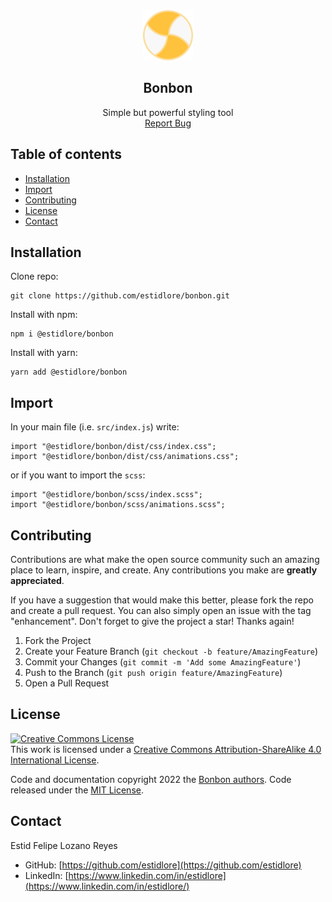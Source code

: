 
<!-- HEADER -->

<div align="center">
  <a href="https://github.com/estidlore/bonbon">
    <img src="https://raw.githubusercontent.com/estidlore/bonbon/8972af18edbe07c9f4da3489c69e990cfb697d3b/site/src/imgs/Bonbon.svg" alt="Logo" width="80" height="80">
  </a>
  
  <h2 align="center">Bonbon</h2>

  <p align="center">
    Simple but powerful styling tool
    <br />
    <a href="https://github.com/estidlore/bonbon/issues">Report Bug</a>
  </p>
</div>

<!-- TABLE OF CONTENTS -->

## Table of contents

* [Installation](#installation)
* [Import](#import)
* [Contributing](#contributing)
* [License](#license)
* [Contact](#contact)

<!-- Installation -->
## Installation

Clone repo:
```
git clone https://github.com/estidlore/bonbon.git
```

Install with npm:
```
npm i @estidlore/bonbon
```

Install with yarn:
```
yarn add @estidlore/bonbon
```

<!-- IMPORT -->
## Import

In your main file (i.e. `src/index.js`) write:
```
import "@estidlore/bonbon/dist/css/index.css";
import "@estidlore/bonbon/dist/css/animations.css";
```
or if you want to import the `scss`:
```
import "@estidlore/bonbon/scss/index.scss";
import "@estidlore/bonbon/scss/animations.scss";
```

<!-- CONTRIBUTING -->
## Contributing

Contributions are what make the open source community such an amazing place to learn, inspire, and create. Any contributions you make are **greatly appreciated**.

If you have a suggestion that would make this better, please fork the repo and create a pull request. You can also simply open an issue with the tag "enhancement".
Don't forget to give the project a star! Thanks again!

1. Fork the Project
2. Create your Feature Branch (`git checkout -b feature/AmazingFeature`)
3. Commit your Changes (`git commit -m 'Add some AmazingFeature'`)
4. Push to the Branch (`git push origin feature/AmazingFeature`)
5. Open a Pull Request

<!-- LICENSE -->
## License

<a rel="license" href="http://creativecommons.org/licenses/by-sa/4.0/"><img alt="Creative Commons License" style="border-width:0" src="https://i.creativecommons.org/l/by-sa/4.0/88x31.png" /></a><br />This work is licensed under a <a rel="license" href="http://creativecommons.org/licenses/by-sa/4.0/">Creative Commons Attribution-ShareAlike 4.0 International License</a>.

Code and documentation copyright 2022 the [Bonbon authors](https://github.com/estidlore/bonbon/graphs/contributors). Code released under the [MIT License](https://github.com/estidlore/bonbon/blob/main/LICENSE).

<!-- CONTACT -->
## Contact

Estid Felipe Lozano Reyes
* GitHub:   [https://github.com/estidlore](https://github.com/estidlore)
* LinkedIn: [https://www.linkedin.com/in/estidlore](https://www.linkedin.com/in/estidlore/)
